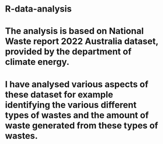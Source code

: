 # R-data-analysis
# The analysis is based on National Waste report 2022 Australia dataset, provided by the department of climate energy. 
# I have analysed various aspects of these dataset for example identifying the various different types of wastes and the amount of waste generated from these types of wastes.
